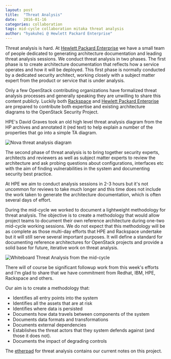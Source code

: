 ```yaml
---
layout: post
title:  "Threat Analysis"
date:   2016-01-16
categories: collaboration
tags: mid-cycle collaboration mitaka threat analysis
author: "hyakuhei @ Hewlett Packard Enterprise"
---
```

Threat analysis is hard. At [Hewlett Packard Enterprise](http://www8.hp.com/us/en/cloud/helion-portfolio.html#!&pd1=2&pd3=2&pd5=2)
we have a small team of people dedicated to generating architecture
documentation and leading threat analysis sessions. We conduct threat
analysis in two phases. The first phase is to create architecture
documentation that reflects how a service operates and how it will be
deployed. This first phase is normally conducted by a dedicated security
architect, working closely with a subject matter expert from the product
or service that is under analysis.

Only a few OpenStack contributing organizations have formalized threat
analysis processes and generally speaking they are unwilling to share
this content publicly. Luckily both [Rackspace](https://www.rackspace.com/cloud)
and [Hewlett Packard Enterprise](http://www8.hp.com/us/en/cloud/helion-portfolio.html#!&pd1=2&pd3=2&pd5=2)
are prepared to contribute both expertise and existing architecture
diagrams to the OpenStack Security Project.

HPE's David Graves took an old high level threat analysis diagram from
the HP archives and annotated it (red text) to help explain a number of
the properties that go into a simple TA diagram.

![Nova threat analysis diagram](https://review.openstack.org/cat/220712%2C3%2Csecurity-threat-analysis/source/figures/Template_Architecture-diagram.png%5E0)

The second phase of threat analysis is to bring together security
experts, architects and reviewers as well as subject matter experts to
review the architecture and ask probing questions about configurations,
interfaces etc with the aim of finding vulnerabilities in the system
and documenting security best practice.

At HPE we aim to conduct analysis sessions in 2-3 hours but it's not
uncommon for reviews to take much longer and this time does
not include the work taken to generate the architecture documentation,
which is often several days of effort.

During the mid-cycle we worked to document a lightweight methodology for
threat analysis. The objective is to create a methodology that would
allow project teams to document their own reference architecture during
one-two mid-cycle working sessions. We do not expect that this
methodology will be as complete as those multi-day efforts that HPE and
Rackspace undertake but it will still serve several important purposes.
It will define a standard for documenting reference architectures for
OpenStack projects and provide a solid base for future, iterative work
on threat analysis.

![Whiteboard Threat Analysis from the mid-cycle](https://drive.google.com/uc?export=download&id=1AFZsdYKx1cvlA6a78ynRv_t-dS1n9Qeygw)

There will of course be significant followup work from this week's
efforts and I'm glad to share that we have commitment from Redhat, IBM,
HPE, Rackspace and others.

Our aim is to create a methodology that:

* Identifies all entry points into the system
* Identifies all the assets that are at risk
* Identifies where data is persisted
* Documents how data travels between components of the system
* Documents data formats and transformations
* Documents external dependencies
* Establishes the threat actors that they system defends against (and those it does not).
* Documents the impact of degrading controls

The [etherpad](https://etherpad.openstack.org/p/security-mitaka-midcycle-threatanalysis) for threat analysis contains our current notes on this project.

